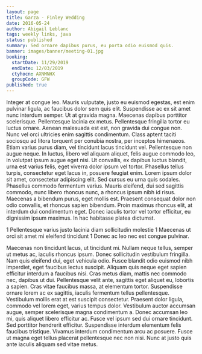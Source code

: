 ```yaml
---
layout: page
title: Garza - Finley Wedding
date: 2016-05-24
author: Abigail Leblanc
tags: weekly links, java
status: published
summary: Sed ornare dapibus purus, eu porta odio euismod quis.
banner: images/banner/meeting-01.jpg
booking:
  startDate: 11/29/2019
  endDate: 12/03/2019
  ctyhocn: AXNMNHX
  groupCode: GFW
published: true
---
```

Integer at congue leo. Mauris vulputate, justo eu euismod egestas, est enim pulvinar ligula, ac faucibus dolor sem quis elit. Suspendisse ac ex sit amet nunc interdum semper. Ut at gravida magna. Maecenas dapibus porttitor scelerisque. Pellentesque lacinia ex metus. Pellentesque fringilla tortor eu luctus ornare. Aenean malesuada est est, non gravida dui congue non. Nunc vel orci ultricies enim sagittis condimentum.
Class aptent taciti sociosqu ad litora torquent per conubia nostra, per inceptos himenaeos. Etiam varius purus diam, vel tincidunt lacus tincidunt vel. Pellentesque non augue neque. In luctus, libero vel aliquam aliquet, felis augue commodo leo, in volutpat ipsum augue eget nisi. Ut convallis, ex dapibus luctus blandit, urna est varius felis, eget viverra dolor ipsum vel tortor. Phasellus tellus turpis, consectetur eget lacus in, posuere feugiat enim. Lorem ipsum dolor sit amet, consectetur adipiscing elit. Sed cursus eu urna quis sodales. Phasellus commodo fermentum varius. Mauris eleifend, dui sed sagittis commodo, nunc libero rhoncus nunc, a rhoncus ipsum nibh id risus. Maecenas a bibendum purus, eget mollis est. Praesent consequat dolor non odio convallis, et rhoncus sapien bibendum. Proin maximus rhoncus elit, at interdum dui condimentum eget. Donec iaculis tortor vel tortor efficitur, eu dignissim ipsum maximus. In hac habitasse platea dictumst.

1 Pellentesque varius justo lacinia diam sollicitudin molestie
1 Maecenas ut orci sit amet mi eleifend tincidunt
1 Donec ac leo nec est congue pulvinar.

Maecenas non tincidunt lacus, ut tincidunt mi. Nullam neque tellus, semper ut metus ac, iaculis rhoncus ipsum. Donec sollicitudin vestibulum fringilla. Nam quis eleifend dui, eget vehicula odio. Fusce blandit odio euismod nibh imperdiet, eget faucibus lectus suscipit. Aliquam quis neque eget sapien efficitur interdum a faucibus nisi. Cras metus diam, mattis nec commodo nec, dapibus ut dui. Pellentesque velit ante, sagittis eget aliquet eu, lobortis a sapien. Cras vitae faucibus massa, at elementum tortor.
Suspendisse ornare lorem ac ex sagittis, iaculis fermentum tellus pellentesque. Vestibulum mollis erat at est suscipit consectetur. Praesent dolor ligula, commodo vel lorem eget, varius tempus dolor. Vestibulum auctor accumsan augue, semper scelerisque magna condimentum a. Donec accumsan leo mi, quis aliquet libero efficitur ac. Fusce vel ipsum sed dui ornare tincidunt. Sed porttitor hendrerit efficitur. Suspendisse interdum elementum felis faucibus tristique. Vivamus interdum condimentum arcu ac posuere. Fusce ut magna eget tellus placerat pellentesque nec non nisi. Nunc at justo quis ante iaculis aliquam sed vitae metus.
